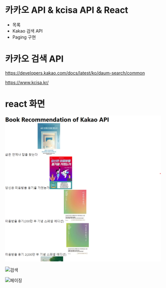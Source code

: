 # 카카오 API & kcisa API & React

- 목록
- Kakao 검색 API
- Paging 구현

# 카카오 검색 API

https://developers.kakao.com/docs/latest/ko/daum-search/common

https://www.kcisa.kr/

# react 화면

![api 목록](./readMeImg/apilist.png)

![검색](./readMeImg/search.png.png)

![페이징](./readMeImg/paging.png.png)
